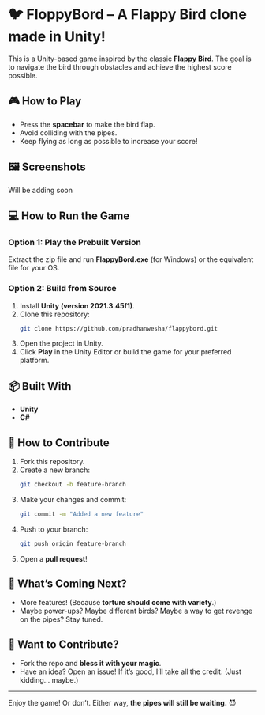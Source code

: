# 🐦 FloppyBord – A Flappy Bird clone made in Unity!

This is a Unity-based game inspired by the classic **Flappy Bird**. The goal is to navigate the bird through obstacles and achieve the highest score possible.

## 🎮 How to Play
- Press the **spacebar** to make the bird flap.
- Avoid colliding with the pipes.
- Keep flying as long as possible to increase your score!

## 🖼️ Screenshots
 Will be adding soon

## 💻 How to Run the Game
### **Option 1: Play the Prebuilt Version**
Extract the zip file and run **FlappyBord.exe** (for Windows) or the equivalent file for your OS.

### **Option 2: Build from Source**
1. Install **Unity (version 2021.3.45f1)**.
2. Clone this repository:
   ```bash
   git clone https://github.com/pradhanwesha/flappybord.git
   ```
3. Open the project in Unity.
4. Click **Play** in the Unity Editor or build the game for your preferred platform.

## 📦 Built With
- **Unity** 
- **C#** 

## 🚀 How to Contribute
1. Fork this repository.
2. Create a new branch:
   ```bash
   git checkout -b feature-branch
   ```
3. Make your changes and commit:
   ```bash
   git commit -m "Added a new feature"
   ```
4. Push to your branch:
   ```bash
   git push origin feature-branch
   ```
5. Open a **pull request**!

## 🔧 What’s Coming Next?  
- More features! (Because **torture should come with variety**.)  
- Maybe power-ups? Maybe different birds? Maybe a way to get revenge on the pipes? Stay tuned.  

## 🤝 Want to Contribute?  
- Fork the repo and **bless it with your magic**.
- Have an idea? Open an issue! If it’s good, I’ll take all the credit. (Just kidding... maybe.)  

---

Enjoy the game! Or don’t. Either way, **the pipes will still be waiting.** 😈  
